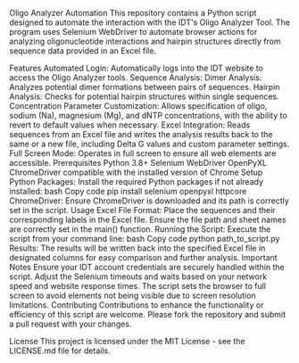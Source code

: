 Oligo Analyzer Automation
This repository contains a Python script designed to automate the interaction with the IDT's Oligo Analyzer Tool. The program uses Selenium WebDriver to automate browser actions for analyzing oligonucleotide interactions and hairpin structures directly from sequence data provided in an Excel file.

Features
Automated Login: Automatically logs into the IDT website to access the Oligo Analyzer tools.
Sequence Analysis:
Dimer Analysis: Analyzes potential dimer formations between pairs of sequences.
Hairpin Analysis: Checks for potential hairpin structures within single sequences.
Concentration Parameter Customization: Allows specification of oligo, sodium (Na), magnesium (Mg), and dNTP concentrations, with the ability to revert to default values when necessary.
Excel Integration: Reads sequences from an Excel file and writes the analysis results back to the same or a new file, including Delta G values and custom parameter settings.
Full Screen Mode: Operates in full screen to ensure all web elements are accessible.
Prerequisites
Python 3.8+
Selenium WebDriver
OpenPyXL
ChromeDriver compatible with the installed version of Chrome
Setup
Python Packages: Install the required Python packages if not already installed:
bash
Copy code
pip install selenium openpyxl httpcore
ChromeDriver: Ensure ChromeDriver is downloaded and its path is correctly set in the script.
Usage
Excel File Format:
Place the sequences and their corresponding labels in the Excel file.
Ensure the file path and sheet names are correctly set in the main() function.
Running the Script:
Execute the script from your command line:
bash
Copy code
python path_to_script.py
Results:
The results will be written back into the specified Excel file in designated columns for easy comparison and further analysis.
Important Notes
Ensure your IDT account credentials are securely handled within the script.
Adjust the Selenium timeouts and waits based on your network speed and website response times.
The script sets the browser to full screen to avoid elements not being visible due to screen resolution limitations.
Contributing
Contributions to enhance the functionality or efficiency of this script are welcome. Please fork the repository and submit a pull request with your changes.

License
This project is licensed under the MIT License - see the LICENSE.md file for details.
